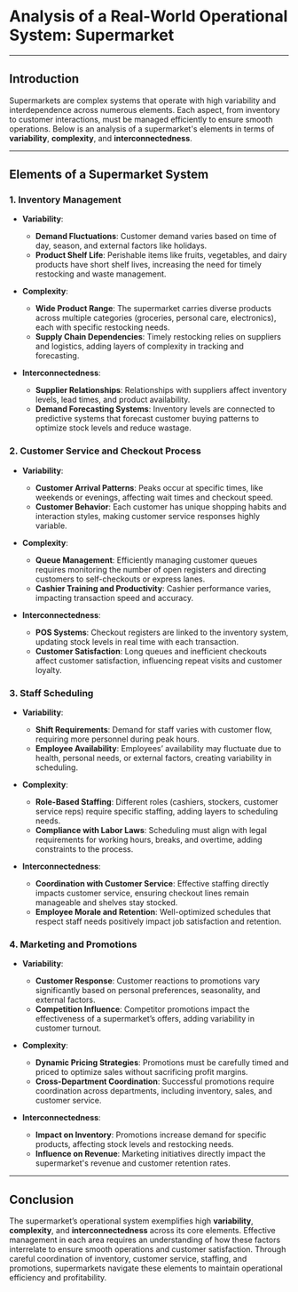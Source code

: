 # Analysis of a Real-World Operational System: Supermarket

---

## Introduction

Supermarkets are complex systems that operate with high variability and interdependence across numerous elements. Each aspect, from inventory to customer interactions, must be managed efficiently to ensure smooth operations. Below is an analysis of a supermarket's elements in terms of **variability**, **complexity**, and **interconnectedness**.

---

## Elements of a Supermarket System

### 1. **Inventory Management**

- **Variability**:
    - **Demand Fluctuations**: Customer demand varies based on time of day, season, and external factors like holidays.
    - **Product Shelf Life**: Perishable items like fruits, vegetables, and dairy products have short shelf lives, increasing the need for timely restocking and waste management.

- **Complexity**:
    - **Wide Product Range**: The supermarket carries diverse products across multiple categories (groceries, personal care, electronics), each with specific restocking needs.
    - **Supply Chain Dependencies**: Timely restocking relies on suppliers and logistics, adding layers of complexity in tracking and forecasting.

- **Interconnectedness**:
    - **Supplier Relationships**: Relationships with suppliers affect inventory levels, lead times, and product availability.
    - **Demand Forecasting Systems**: Inventory levels are connected to predictive systems that forecast customer buying patterns to optimize stock levels and reduce wastage.

### 2. **Customer Service and Checkout Process**

- **Variability**:
    - **Customer Arrival Patterns**: Peaks occur at specific times, like weekends or evenings, affecting wait times and checkout speed.
    - **Customer Behavior**: Each customer has unique shopping habits and interaction styles, making customer service responses highly variable.

- **Complexity**:
    - **Queue Management**: Efficiently managing customer queues requires monitoring the number of open registers and directing customers to self-checkouts or express lanes.
    - **Cashier Training and Productivity**: Cashier performance varies, impacting transaction speed and accuracy.

- **Interconnectedness**:
    - **POS Systems**: Checkout registers are linked to the inventory system, updating stock levels in real time with each transaction.
    - **Customer Satisfaction**: Long queues and inefficient checkouts affect customer satisfaction, influencing repeat visits and customer loyalty.

### 3. **Staff Scheduling**

- **Variability**:
    - **Shift Requirements**: Demand for staff varies with customer flow, requiring more personnel during peak hours.
    - **Employee Availability**: Employees’ availability may fluctuate due to health, personal needs, or external factors, creating variability in scheduling.

- **Complexity**:
    - **Role-Based Staffing**: Different roles (cashiers, stockers, customer service reps) require specific staffing, adding layers to scheduling needs.
    - **Compliance with Labor Laws**: Scheduling must align with legal requirements for working hours, breaks, and overtime, adding constraints to the process.

- **Interconnectedness**:
    - **Coordination with Customer Service**: Effective staffing directly impacts customer service, ensuring checkout lines remain manageable and shelves stay stocked.
    - **Employee Morale and Retention**: Well-optimized schedules that respect staff needs positively impact job satisfaction and retention.

### 4. **Marketing and Promotions**

- **Variability**:
    - **Customer Response**: Customer reactions to promotions vary significantly based on personal preferences, seasonality, and external factors.
    - **Competition Influence**: Competitor promotions impact the effectiveness of a supermarket’s offers, adding variability in customer turnout.

- **Complexity**:
    - **Dynamic Pricing Strategies**: Promotions must be carefully timed and priced to optimize sales without sacrificing profit margins.
    - **Cross-Department Coordination**: Successful promotions require coordination across departments, including inventory, sales, and customer service.

- **Interconnectedness**:
    - **Impact on Inventory**: Promotions increase demand for specific products, affecting stock levels and restocking needs.
    - **Influence on Revenue**: Marketing initiatives directly impact the supermarket's revenue and customer retention rates.

---

## Conclusion

The supermarket’s operational system exemplifies high **variability**, **complexity**, and **interconnectedness** across its core elements. Effective management in each area requires an understanding of how these factors interrelate to ensure smooth operations and customer satisfaction. Through careful coordination of inventory, customer service, staffing, and promotions, supermarkets navigate these elements to maintain operational efficiency and profitability.
